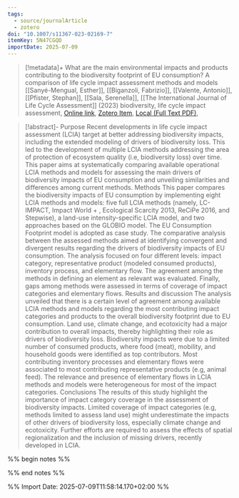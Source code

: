 ```yaml
---
tags:
  - source/journalArticle
  - zotero
doi: "10.1007/s11367-023-02169-7"
itemKey: 5N47CGQD
importDate: 2025-07-09
---
```

>[!metadata]+
> What are the main environmental impacts and products contributing to the biodiversity footprint of EU consumption? A comparison of life cycle impact assessment methods and models
> [[Sanyé-Mengual, Esther]], [[Biganzoli, Fabrizio]], [[Valente, Antonio]], [[Pfister, Stephan]], [[Sala, Serenella]], 
> [[The International Journal of Life Cycle Assessment]] (2023)
> biodiversity, life cycle impact assessment, 
> [Online link](https://link.springer.com/10.1007/s11367-023-02169-7), [Zotero Item](zotero://select/library/items/5N47CGQD), [Local (Full Text PDF)](file://C:/Users/aburg/Documents/references/zotero/storage/4RM4D3GL/Sanye-Mengual2023_Whatare.pdf), 

>[!abstract]-
>Purpose Recent developments in life cycle impact assessment (LCIA) target at better addressing biodiversity impacts, including the extended modeling of drivers of biodiversity loss. This led to the development of multiple LCIA methods addressing the area of protection of ecosystem quality (i.e, biodiversity loss) over time. This paper aims at systematically comparing available operational LCIA methods and models for assessing the main drivers of biodiversity impacts of EU consumption and unveiling similarities and differences among current methods.
Methods This paper compares the biodiversity impacts of EU consumption by implementing eight LCIA methods and models: five full LCIA methods (namely, LC-IMPACT, Impact World + , Ecological Scarcity 2013, ReCiPe 2016, and Stepwise), a land-use intensity-specific LCIA model, and two approaches based on the GLOBIO model. The EU Consumption Footprint model is adopted as case study. The comparative analysis between the assessed methods aimed at identifying convergent and divergent results regarding the drivers of biodiversity impacts of EU consumption. The analysis focused on four different levels: impact category, representative product (modeled consumed products), inventory process, and elementary flow. The agreement among the methods in defining an element as relevant was evaluated. Finally, gaps among methods were assessed in terms of coverage of impact categories and elementary flows.
Results and discussion The analysis unveiled that there is a certain level of agreement among available LCIA methods and models regarding the most contributing impact categories and products to the overall biodiversity footprint due to EU consumption. Land use, climate change, and ecotoxicity had a major contribution to overall impacts, thereby highlighting their role as drivers of biodiversity loss. Biodiversity impacts were due to a limited number of consumed products, where food (meat), mobility, and household goods were identified as top contributors. Most contributing inventory processes and elementary flows were associated to most contributing representative products (e.g, animal feed). The relevance and presence of elementary flows in LCIA methods and models were heterogeneous for most of the impact categories.
Conclusions The results of this study highlight the importance of impact category coverage in the assessment of biodiversity impacts. Limited coverage of impact categories (e.g, methods limited to assess land use) might underestimate the impacts of other drivers of biodiversity loss, especially climate change and ecotoxicity. Further efforts are required to assess the effects of spatial regionalization and the inclusion of missing drivers, recently developed in LCIA.

%% begin notes %%

%% end notes %%

%% Import Date: 2025-07-09T11:58:14.170+02:00 %%
